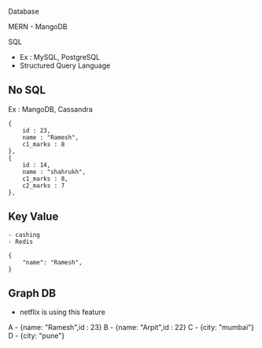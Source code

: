 Database

MERN - MangoDB

SQL 
- Ex : MySQL, PostgreSQL
- Structured Query Language

## No SQL 
Ex : MangoDB, Cassandra

    {
        id : 23,
        name : "Ramesh",
        c1_marks : 8
    },
    {
        id : 14,
        name : "shahrukh",
        c1_marks : 8,
        c2_marks : 7
    },

## Key Value
    - cashing 
    - Redis

    {
        "name": "Ramesh",
    }

## Graph DB 
- netflix is using this feature

A - {name: "Ramesh",id : 23}
B - {name: "Arpit",id : 22}
C - {city: "mumbai"}
D - {city: "pune"}